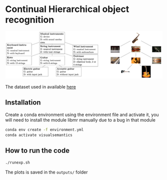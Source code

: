# Continual Hierarchical object recognition

![image.png](image.png)


The dataset used in available [here](https://figshare.com/s/e14dd1861c775572eace)

## Installation

Create a conda environment using the environment file and activate it,
you will need to install the module libmr manually due to a bug in that module

```bash
conda env create -f environment.yml
conda activate visualsemantics
```

## How to run the code

```bash
./runexp.sh
```

The plots is saved in the `outputs/` folder

